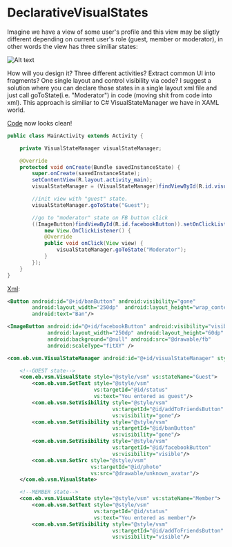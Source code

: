 DeclarativeVisualStates
=======================

Imagine we have a view of some user's profile and this view may be sligtly different depending on current user's role (guest, member or moderator), in other words the view has three similiar states:

![Alt text](http://habrastorage.org/files/f43/cbc/03f/f43cbc03f9214660bedef583cbead60f.png)

How will you design it? Three different activities? Extract common UI into fragments? One single layout and control visibility via code? I suggest a solution where you can declare those states in a single layout xml file and just call goToState(i.e. "Moderator") in code (moving shit from code into xml). This approach is similiar to C# VisualStateManager we have in XAML world.

[Code](https://github.com/EgorBo/DeclarativeVisualStates/blob/master/app/src/main/java/com/eb/vsm/app/MainActivity.java) now looks clean!
```java
public class MainActivity extends Activity {

    private VisualStateManager visualStateManager;

    @Override
    protected void onCreate(Bundle savedInstanceState) {
        super.onCreate(savedInstanceState);
        setContentView(R.layout.activity_main);
        visualStateManager = (VisualStateManager)findViewById(R.id.visualStateManager);

        //init view with "guest" state.
        visualStateManager.goToState("Guest");

        //go to "moderator" state on FB button click
        ((ImageButton)findViewById(R.id.facebookButton)).setOnClickListener(
            new View.OnClickListener() {
            @Override
            public void onClick(View view) {
                visualStateManager.goToState("Moderator");
            }
        });
    }
}
```

[Xml](https://github.com/EgorBo/DeclarativeVisualStates/blob/master/app/src/main/res/layout/activity_main.xml):

```xml
<Button android:id="@+id/banButton" android:visibility="gone"
        android:layout_width="250dp"  android:layout_height="wrap_content"
        android:text="Ban"/>

<ImageButton android:id="@+id/facebookButton" android:visibility="visible"
             android:layout_width="250dp" android:layout_height="60dp"
             android:background="@null" android:src="@drawable/fb" 
             android:scaleType="fitXY" />

<com.eb.vsm.VisualStateManager android:id="@+id/visualStateManager" style="@style/vsm">

    <!--GUEST state-->
    <com.eb.vsm.VisualState style="@style/vsm" vs:stateName="Guest">
        <com.eb.vsm.SetText style="@style/vsm"
                            vs:targetId="@id/status"
                            vs:text="You entered as guest"/>
        <com.eb.vsm.SetVisibility style="@style/vsm"
                                  vs:targetId="@id/addToFriendsButton"
                                  vs:visibility="gone"/>
        <com.eb.vsm.SetVisibility style="@style/vsm"
                                  vs:targetId="@id/banButton"
                                  vs:visibility="gone"/>
        <com.eb.vsm.SetVisibility style="@style/vsm"
                                  vs:targetId="@id/facebookButton"
                                  vs:visibility="visible"/>
        <com.eb.vsm.SetSrc style="@style/vsm"
                           vs:targetId="@id/photo"
                           vs:src="@drawable/unknown_avatar"/>
    </com.eb.vsm.VisualState>

    <!--MEMBER state-->
    <com.eb.vsm.VisualState style="@style/vsm" vs:stateName="Member">
        <com.eb.vsm.SetText style="@style/vsm"
                            vs:targetId="@id/status"
                            vs:text="You entered as member"/>
        <com.eb.vsm.SetVisibility style="@style/vsm"
                                  vs:targetId="@id/addToFriendsButton"
                                  vs:visibility="visible"/>
```
